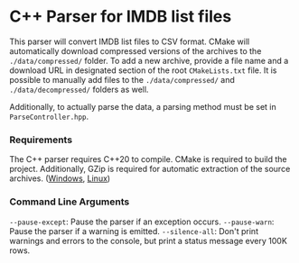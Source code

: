 # C++ Parser for IMDB list files
This parser will convert IMDB list files to CSV format.
CMake will automatically download compressed versions of the archives to the `./data/compressed/` folder.
To add a new archive, provide a file name and a download URL in designated section of the root `CMakeLists.txt` file.
It is possible to manually add files to the `./data/compressed/` and `./data/decompressed/` folders as well.

Additionally, to actually parse the data, a parsing method must be set in `ParseController.hpp`.


### Requirements
The C++ parser requires C++20 to compile. CMake is required to build the project.
Additionally, GZip is required for automatic extraction of the source archives. ([Windows](http://gnuwin32.sourceforge.net/packages/gzip.htm), [Linux](https://ftp.gnu.org/gnu/gzip/))


### Command Line Arguments
`--pause-except`:   Pause the parser if an exception occurs.
`--pause-warn`:     Pause the parser if a warning is emitted.
`--silence-all`:    Don't print warnings and errors to the console, but print a status message every 100K rows.